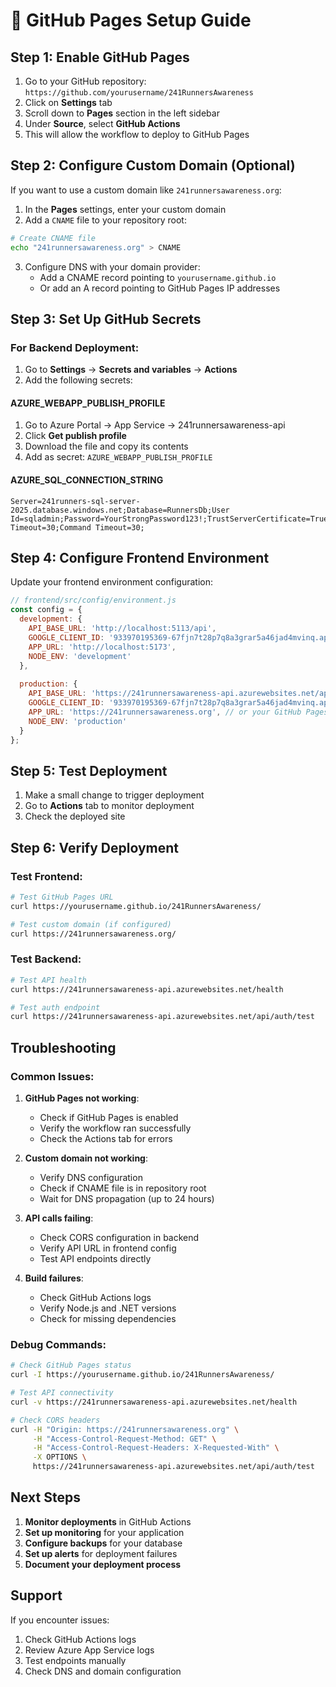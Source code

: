 # 🚀 GitHub Pages Setup Guide

## Step 1: Enable GitHub Pages

1. Go to your GitHub repository: `https://github.com/yourusername/241RunnersAwareness`
2. Click on **Settings** tab
3. Scroll down to **Pages** section in the left sidebar
4. Under **Source**, select **GitHub Actions**
5. This will allow the workflow to deploy to GitHub Pages

## Step 2: Configure Custom Domain (Optional)

If you want to use a custom domain like `241runnersawareness.org`:

1. In the **Pages** settings, enter your custom domain
2. Add a `CNAME` file to your repository root:

```bash
# Create CNAME file
echo "241runnersawareness.org" > CNAME
```

3. Configure DNS with your domain provider:
   - Add a CNAME record pointing to `yourusername.github.io`
   - Or add an A record pointing to GitHub Pages IP addresses

## Step 3: Set Up GitHub Secrets

### For Backend Deployment:

1. Go to **Settings** → **Secrets and variables** → **Actions**
2. Add the following secrets:

#### AZURE_WEBAPP_PUBLISH_PROFILE
1. Go to Azure Portal → App Service → 241runnersawareness-api
2. Click **Get publish profile**
3. Download the file and copy its contents
4. Add as secret: `AZURE_WEBAPP_PUBLISH_PROFILE`

#### AZURE_SQL_CONNECTION_STRING
```
Server=241runners-sql-server-2025.database.windows.net;Database=RunnersDb;User Id=sqladmin;Password=YourStrongPassword123!;TrustServerCertificate=True;MultipleActiveResultSets=true;Connection Timeout=30;Command Timeout=30;
```

## Step 4: Configure Frontend Environment

Update your frontend environment configuration:

```javascript
// frontend/src/config/environment.js
const config = {
  development: {
    API_BASE_URL: 'http://localhost:5113/api',
    GOOGLE_CLIENT_ID: '933970195369-67fjn7t28p7q8a3grar5a46jad4mvinq.apps.googleusercontent.com',
    APP_URL: 'http://localhost:5173',
    NODE_ENV: 'development'
  },
  
  production: {
    API_BASE_URL: 'https://241runnersawareness-api.azurewebsites.net/api',
    GOOGLE_CLIENT_ID: '933970195369-67fjn7t28p7q8a3grar5a46jad4mvinq.apps.googleusercontent.com',
    APP_URL: 'https://241runnersawareness.org', // or your GitHub Pages URL
    NODE_ENV: 'production'
  }
};
```

## Step 5: Test Deployment

1. Make a small change to trigger deployment
2. Go to **Actions** tab to monitor deployment
3. Check the deployed site

## Step 6: Verify Deployment

### Test Frontend:
```bash
# Test GitHub Pages URL
curl https://yourusername.github.io/241RunnersAwareness/

# Test custom domain (if configured)
curl https://241runnersawareness.org/
```

### Test Backend:
```bash
# Test API health
curl https://241runnersawareness-api.azurewebsites.net/health

# Test auth endpoint
curl https://241runnersawareness-api.azurewebsites.net/api/auth/test
```

## Troubleshooting

### Common Issues:

1. **GitHub Pages not working**:
   - Check if GitHub Pages is enabled
   - Verify the workflow ran successfully
   - Check the Actions tab for errors

2. **Custom domain not working**:
   - Verify DNS configuration
   - Check if CNAME file is in repository root
   - Wait for DNS propagation (up to 24 hours)

3. **API calls failing**:
   - Check CORS configuration in backend
   - Verify API URL in frontend config
   - Test API endpoints directly

4. **Build failures**:
   - Check GitHub Actions logs
   - Verify Node.js and .NET versions
   - Check for missing dependencies

### Debug Commands:

```bash
# Check GitHub Pages status
curl -I https://yourusername.github.io/241RunnersAwareness/

# Test API connectivity
curl -v https://241runnersawareness-api.azurewebsites.net/health

# Check CORS headers
curl -H "Origin: https://241runnersawareness.org" \
     -H "Access-Control-Request-Method: GET" \
     -H "Access-Control-Request-Headers: X-Requested-With" \
     -X OPTIONS \
     https://241runnersawareness-api.azurewebsites.net/api/auth/test
```

## Next Steps

1. **Monitor deployments** in GitHub Actions
2. **Set up monitoring** for your application
3. **Configure backups** for your database
4. **Set up alerts** for deployment failures
5. **Document your deployment process**

## Support

If you encounter issues:
1. Check GitHub Actions logs
2. Review Azure App Service logs
3. Test endpoints manually
4. Check DNS and domain configuration
